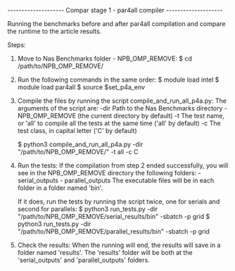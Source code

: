 -------------------- Compar stage 1 - par4all compiler --------------------

Running the benchmarks before and after par4all compilation and compare the runtime to the article results.

Steps:

1. Move to Nas Benchmarks folder - NPB_OMP_REMOVE:
    $ cd /path/to/NPB_OMP_REMOVE/

2. Run the following commands in the same order:
    $ module load intel
    $ module load par4all
    $ source $set_p4a_env

3. Compile the files by running the script compile_and_run_all_p4a.py:
    The arguments of the script are:
        -dir    Path to the Nas Benchmarks directory - NPB_OMP_REMOVE (the current directory by default)
        -t      The test name, or 'all' to compile all the tests at the same time ('all' by default)
        -c      The test class, in capital letter ('C' by default)
    
    $ python3 compile_and_run_all_p4a.py -dir "/path/to/NPB_OMP_REMOVE/" -t all -c C

4. Run the tests:
    If the compilation from step 2 ended successfully, you will see in the NPB_OMP_REMOVE directory the following folders: 
        - serial_outputs
        - parallel_outputs
    The executable files will be in each folder in a folder named 'bin'.

    If it does, run the tests by running the script twice, one for serials and second for parallels:
        $ python3 run_tests.py -dir "/path/to/NPB_OMP_REMOVE/serial_results/bin" -sbatch -p grid
        $ python3 run_tests.py -dir "/path/to/NPB_OMP_REMOVE/parallel_results/bin" -sbatch -p grid

5. Check the results:
    When the running will end, the results will save in a folder named 'results'.
    The 'results' folder will be both at the 'serial_outputs' and 'parallel_outputs' folders.
